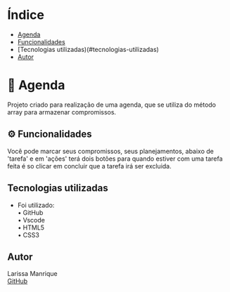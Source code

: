 # Índice 

* [Agenda ](#-agenda)  
* [Funcionalidades](#%EF%B8%8F-funcionalidades)  
* [Tecnologias utilizadas)(#tecnologias-utilizadas)    
* [Autor](#autor)    
  
# 📅 Agenda 
Projeto criado para realização de uma agenda, que se utiliza do método array para armazenar compromissos.  

## ⚙️ Funcionalidades 
Você pode marcar seus compromissos, seus planejamentos, abaixo de 'tarefa' e em 'ações' terá dois botões para quando estiver com uma tarefa feita é so clicar em concluir que a tarefa irá ser excluida.  

## Tecnologias utilizadas
* Foi utilizado:  
• GitHub  
• Vscode  
• HTML5  
• CSS3

## Autor
Larissa Manrique  
[GitHub](https://github.com/larissassk)  
